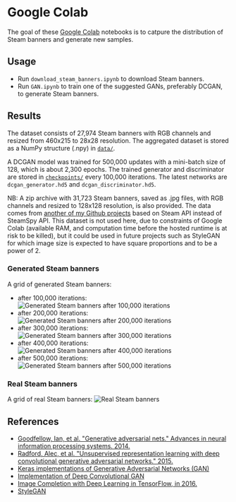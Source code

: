 # Google Colab

The goal of these [Google Colab](https://colab.research.google.com/) notebooks is to catpure the distribution of Steam banners and generate new samples.

## Usage

-   Run `download_steam_banners.ipynb` to download Steam banners.
-   Run `GAN.ipynb` to train one of the suggested GANs, preferably DCGAN, to generate Steam banners.

## Results

The dataset consists of 27,974 Steam banners with RGB channels and resized from 460x215 to 28x28 resolution.
The aggregated dataset is stored as a NumPy structure (.npy) in [`data/`](data/).
 
A DCGAN model was trained for 500,000 updates with a mini-batch size of 128, which is about 2,300 epochs.
The trained generator and discriminator are stored in [`checkpoints/`](checkpoints/) every 100,000 iterations.
The latest networks are `dcgan_generator.hd5` and `dcgan_discriminator.hd5`.

NB: A zip archive with 31,723 Steam banners, saved as .jpg files, with RGB channels and resized to 128x128 resolution,
is also provided. The data comes from [another of my Github projects](https://github.com/woctezuma/download-steam-banners) based on Steam API instead of SteamSpy API.
This dataset is not used here, due to constraints of Google Colab (available RAM, and computation time before the hosted 
runtime is at risk to be killed), but it could be used in future projects such as StyleGAN for which image size is 
expected to have square proportions and to be a power of 2.

### Generated Steam banners

A grid of generated Steam banners:
-   after 100,000 iterations:
![Generated Steam banners after 100,000 iterations](https://github.com/woctezuma/google-colab/wiki/images_steam_dcgan/100000.png)
-   after 200,000 iterations:
![Generated Steam banners after 200,000 iterations](https://github.com/woctezuma/google-colab/wiki/images_steam_dcgan/200000.png)
-   after 300,000 iterations:
![Generated Steam banners after 300,000 iterations](https://github.com/woctezuma/google-colab/wiki/images_steam_dcgan/300000.png)
-   after 400,000 iterations:
![Generated Steam banners after 400,000 iterations](https://github.com/woctezuma/google-colab/wiki/images_steam_dcgan/400000.png)
-   after 500,000 iterations:
![Generated Steam banners after 500,000 iterations](https://github.com/woctezuma/google-colab/wiki/images_steam_dcgan/500000.png)

### Real Steam banners

A grid of real Steam banners:
![Real Steam banners](https://github.com/woctezuma/google-colab/wiki/real_steam_banners.png)

## References

-   [Goodfellow, Ian, et al. "Generative adversarial nets." Advances in neural information processing systems. 2014.](https://arxiv.org/abs/1406.2661)
-   [Radford, Alec, et al. "Unsupervised representation learning with deep convolutional generative adversarial networks." 2015.](https://arxiv.org/abs/1511.06434)
-   [Keras implementations of Generative Adversarial Networks (GAN)](https://github.com/eriklindernoren/Keras-GAN)
-   [Implementation of Deep Convolutional GAN](https://github.com/Newmu/dcgan_code)
-   [Image Completion with Deep Learning in TensorFlow, in 2016.](http://bamos.github.io/2016/08/09/deep-completion/)
-   [StyleGAN](https://github.com/NVlabs/stylegan)

